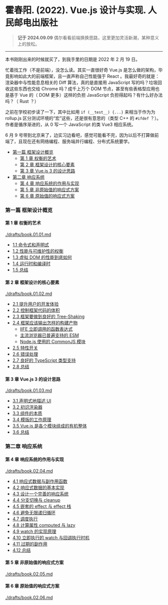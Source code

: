 # 霍春阳. (2022). Vue.js 设计与实现. 人民邮电出版社

> **记于 2024.09.09** 偶尔看看前端换换思路，这里更加灵活新潮，某种意义上的放松。

*****

本书刚刚出来的时候就买了，到我手里的日期是 2022 年 2 月 19 日。

忙着找工作（不是前端），没怎么读。其实一直很好奇 Vue.js 是怎么做的架构，毕竟影响如此大的前端框架，且一直声称自己性能强于 React 。我最好奇的就是：渲染器中与性能息息相关的 Diff 算法，真的是直接用 JavaScript 写的吗？垃圾回收这些东西也交给 Chrome 吗？成千上万个 DOM 节点，甚至有些表格型应用也是基于 Vue 的（ DOM 更多）这样的负担 JavaScript 负担得起吗？有什么好办法吗？（ Rust ？）

之前在学校初步读了一下，其中比如用 `if (__test__) {...}` 来相当于作为为 rollup.js 区分测试环境的“宏”这些，还是很有意思的（类型 C++ 的 `#ifdef` ？）。作者是循序渐进的，从 0 写一个 JavaScript 的类 Vue3 相应系统。

6 月 9 号带到北京来了，边实习边看吧，感觉可能看不完，因为以后不打算做前端了，且现在还有网络编程、服务端并行编程、分布式系统要学。

<!-- @import "[TOC]" {cmd="toc" depthFrom=3 depthTo=6 orderedList=false} -->

<!-- code_chunk_output -->

- [第一篇 框架设计概览](#第一篇-框架设计概览)
  - [第 1 章 权衡的艺术](#第-1-章-权衡的艺术)
  - [第 2 章 框架设计的核心要素](#第-2-章-框架设计的核心要素)
  - [第 3 章 Vue.js 3 的设计思路](#第-3-章-vuejs-3-的设计思路)
- [第二章 响应系统](#第二章-响应系统)
  - [第 4 章 响应系统的作用与实现](#第-4-章-响应系统的作用与实现)
  - [第 5 章 非原始值的响应式方案](#第-5-章-非原始值的响应式方案)
  - [第 6 章 原始值的响应式方案](#第-6-章-原始值的响应式方案)

<!-- /code_chunk_output -->

### 第一篇 框架设计概览

#### 第 1 章 权衡的艺术

[./drafts/book.01.01.md](./drafts/book.01.01.md)

- [1.1 命令式和声明式](./drafts/book.01.01.md#11-命令式和声明式)
- [1.2 性能与可维护性的权衡](./drafts/book.01.01.md#12-性能与可维护性的权衡)
- [1.3 虚拟 DOM 的性能到底如何](./drafts/book.01.01.md#13-虚拟-dom-的性能到底如何)
- [1.4 运行时和编译时](./drafts/book.01.01.md#14-运行时和编译时)
- [1.5 总结](./drafts/book.01.01.md#15-总结)

#### 第 2 章 框架设计的核心要素

[./drafts/book.01.02.md](./drafts/book.01.02.md)

- [2.1 提升用户的开发体验](./drafts/book.01.02.md#21-提升用户的开发体验)
- [2.2 控制框架代码的体积](./drafts/book.01.02.md#22-控制框架代码的体积)
- [2.3 框架要做到良好的 Tree-Shaking](./drafts/book.01.02.md#23-框架要做到良好的-tree-shaking)
- [2.4 框架应该输出怎样的构建产物](./drafts/book.01.02.md#24-框架应该输出怎样的构建产物)
  - [IIFE 立即调用的函数表达式](./drafts/book.01.02.md#iife-立即调用的函数表达式)
  - [主流浏览器已普遍支持的 ESM](./drafts/book.01.02.md#主流浏览器已普遍支持的-esm)
  - [Node.js 使用的 CommonJS 模块](./drafts/book.01.02.md#nodejs-使用的-commonjs-模块)
- [2.5 特性开关](./drafts/book.01.02.md#25-特性开关)
- [2.6 错误处理](./drafts/book.01.02.md#26-错误处理)
- [2.7 良好的 TypeScript 类型支持](./drafts/book.01.02.md#27-良好的-typescript-类型支持)
- [2.8 总结](./drafts/book.01.02.md#28-总结)

#### 第 3 章 Vue.js 3 的设计思路

[./drafts/book.01.03.md](./drafts/book.01.03.md)

- [3.1 声明式地描述 UI](./drafts/book.01.03.md#31-声明式地描述-ui)
- [3.2 初识渲染器](./drafts/book.01.03.md#32-初识渲染器)
- [3.3 组件的本质](./drafts/book.01.03.md#33-组件的本质)
- [3.4 模版的工作原理](./drafts/book.01.03.md#34-模版的工作原理)
- [3.5 Vue.js 是各个模块组成的有机整体](./drafts/book.01.03.md#35-vuejs-是各个模块组成的有机整体)
- [3.6 总结](./drafts/book.01.03.md#36-总结)

### 第二章 响应系统

#### 第 4 章 响应系统的作用与实现

[./drafts/book.02.04.md](./drafts/book.02.04.md)

- [4.1 响应式数据与副作用函数](./drafts/book.02.04.md#41-响应式数据与副作用函数)
- [4.2 响应式数据的基本实现](./drafts/book.02.04.md#42-响应式数据的基本实现)
- [4.3 设计一个完善的响应系统](./drafts/book.02.04.md#43-设计一个完善的响应系统)
- [4.4 分支切换与 cleanup](./drafts/book.02.04.md#44-分支切换与-cleanup)
- [4.5 嵌套的 effect 与 effect 栈](./drafts/book.02.04.md#45-嵌套的-effect-与-effect-栈)
- [4.6 避免无限递归循环](./drafts/book.02.04.md#46-避免无限递归循环)
- [4.7 调度执行](./drafts/book.02.04.md#47-调度执行)
- [4.8 计算属性 computed 与 lazy](./drafts/book.02.04.md#48-计算属性-computed-与-lazy)
- [4.9 watch 的实现原理](./drafts/book.02.04.md#49-watch-的实现原理)
- [4.10 立即执行的 watch 与回调执行时机](./drafts/book.02.04.md#410-立即执行的-watch-与回调执行时机)
- [4.11 过期的副作用](./drafts/book.02.04.md#411-过期的副作用)
- [4.12 总结](./drafts/book.02.04.md#412-总结)

#### 第 5 章 非原始值的响应式方案

[./drafts/book.02.05.md](./drafts/book.02.05.md)

#### 第 6 章 原始值的响应式方案

[./drafts/book.02.06.md](./drafts/book.02.06.md)
